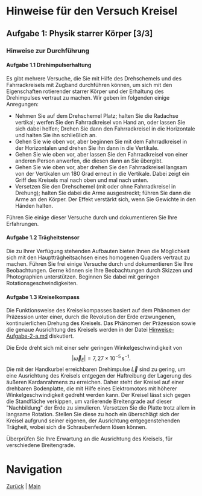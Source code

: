 # Hinweise für den Versuch Kreisel

## Aufgabe 1: Physik starrer Körper [3/3]

### Hinweise zur Durchführung

#### Aufgabe 1.1 Drehimpulserhaltung

Es gibt mehrere Versuche, die Sie mit Hilfe des Drehschemels und des Fahrradkreisels mit Zugband durchführen können, um sich mit den Eigenschaften rotierender starrer Körper und der Erhaltung des Drehimpulses vertraut zu machen. Wir geben im folgenden einige Anregungen:

- Nehmen Sie auf dem Drehschemel Platz; halten Sie die Radachse vertikal; werfen Sie den Fahrradkreisel von Hand an, oder lassen Sie sich dabei helfen; Drehen Sie dann den Fahrradkreisel in die Horizontale und halten Sie ihn schließlich an. 
- Gehen Sie wie oben vor, aber beginnen Sie mit dem Fahrradkreisel in der Horizontalen und drehen Sie ihn dann in die Vertikale.
- Gehen Sie wie oben vor, aber lassen Sie den Fahrradkreisel von einer anderen Person anwerfen, die diesen dann an Sie übergibt.
- Gehen Sie wie oben vor, aber drehen Sie den Fahrradkreisel langsam von der Vertikalen um 180 Grad erneut in die Vertikale. Dabei zeigt ein Griff des Kreisels mal nach oben und mal nach unten.
- Versetzen Sie den Drehschemel (mit oder ohne Fahrradkreisel in Drehung); halten Sie dabei die Arme ausgestreckt; führen Sie dann die Arme an den Körper. Der Effekt verstärkt sich, wenn Sie Gewichte in den Händen halten. 

Führen Sie einige dieser Versuche durch und dokumentieren Sie Ihre Erfahrungen. 

#### Aufgabe 1.2 Trägheitstensor

Die zu Ihrer Verfügung stehenden Aufbauten bieten Ihnen die Möglichkeit sich mit den Hauptträgheitsachsen eines homogenen Quaders vertraut zu machen.  Führen Sie frei einige Versuche durch und dokumentieren Sie Ihre Beobachtungen. Gerne können sie Ihre Beobachtungen durch Skizzen und Photographien unterstützen. Beginnen Sie dabei mit geringen Rotationsgeschwindigkeiten.

#### Aufgabe 1.3 Kreiselkompass

Die Funktionsweise des Kreiselkompasses basiert auf dem Phänomen der Präzession unter einer, durch die Revolution der Erde erzwungenen, kontinuierlichen Drehung des Kreisels. Das Phänomen der Präzession sowie die genaue Ausrichtung des Kreisels werden in der Datei [Hinweise-Aufgabe-2-a.md](https://gitlab.kit.edu/kit/etp-lehre/p1-praktikum/students/-/blob/main/Kreisel/doc/Hinweise-Aufgabe-2-a.md) diskutiert. 

Die Erde dreht sich mit einer sehr geringen Winkelgeschwindigkeit von 
$$
\begin{equation*}
|\vec{\omega}_{E}| = 7,27\times10^{-5}\,\mathrm{s^{-1}}.
\end{equation*}
$$
Die mit der Handkurbel erreichbaren Drehimpulse $\vec{L}$ sind zu gering, um eine Ausrichtung des Kreisels entgegen der Haftreibung der Lagerung des äußeren Kardanrahmens zu erreichen. Daher steht der Kreisel auf einer drehbaren Bodenplatte, die mit Hilfe eines Elektromotors mit höherer Winkelgeschwindigkeit gedreht werden kann. Der Kreisel lässt sich gegen die Standfläche verkippen, um variierende Breitengrade auf dieser "Nachbildung" der Erde zu simulieren. Versetzen Sie die Platte trotz allem in langsame Rotation. Stellen Sie diese zu hoch ein überschlägt sich der Kreisel aufgrund seiner eigenen, der Ausrichtung entgegenstehenden Trägheit, wobei sich die Schraubenfedern lösen können. 

Überprüfen Sie Ihre Erwartung an die Ausrichtung des Kreisels, für verschiedene Breitengrade.

# Navigation

[Zurück](https://gitlab.kit.edu/kit/etp-lehre/p1-praktikum/students/-/tree/main/Kreisel/doc/Hinweise-Aufgabe-1-a.md) | [Main](https://gitlab.kit.edu/kit/etp-lehre/p1-praktikum/students/-/tree/main/Kreisel)
